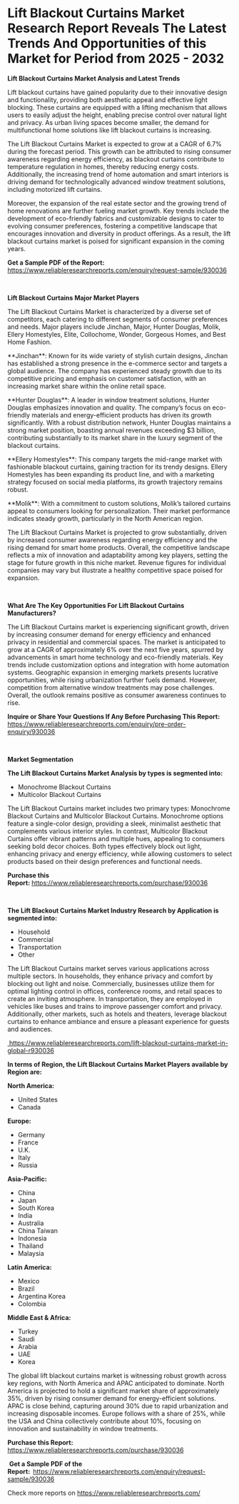 <p><h1>Lift Blackout Curtains Market Research Report Reveals The Latest Trends And Opportunities of this Market for Period from 2025 - 2032</h1></p><p><strong>Lift Blackout Curtains Market Analysis and Latest Trends</strong></p>
<p><p>Lift blackout curtains have gained popularity due to their innovative design and functionality, providing both aesthetic appeal and effective light blocking. These curtains are equipped with a lifting mechanism that allows users to easily adjust the height, enabling precise control over natural light and privacy. As urban living spaces become smaller, the demand for multifunctional home solutions like lift blackout curtains is increasing.</p><p>The Lift Blackout Curtains Market is expected to grow at a CAGR of 6.7% during the forecast period. This growth can be attributed to rising consumer awareness regarding energy efficiency, as blackout curtains contribute to temperature regulation in homes, thereby reducing energy costs. Additionally, the increasing trend of home automation and smart interiors is driving demand for technologically advanced window treatment solutions, including motorized lift curtains.</p><p>Moreover, the expansion of the real estate sector and the growing trend of home renovations are further fueling market growth. Key trends include the development of eco-friendly fabrics and customizable designs to cater to evolving consumer preferences, fostering a competitive landscape that encourages innovation and diversity in product offerings. As a result, the lift blackout curtains market is poised for significant expansion in the coming years.</p></p>
<p><strong>Get a Sample PDF of the Report:&nbsp;</strong> <a href="https://www.reliableresearchreports.com/enquiry/request-sample/930036?utm_campaign=3561&utm_medium=2&utm_source=Github&utm_content=ia&utm_term=21032025&utm_id=lift-blackout-curtains">https://www.reliableresearchreports.com/enquiry/request-sample/930036</a></p>
<p>&nbsp;</p>
<p><strong>Lift Blackout Curtains Major Market Players</strong></p>
<p><p>The Lift Blackout Curtains Market is characterized by a diverse set of competitors, each catering to different segments of consumer preferences and needs. Major players include Jinchan, Major, Hunter Douglas, Molik, Ellery Homestyles, Elite, Collochome, Wonder, Gorgeous Homes, and Best Home Fashion.</p><p>**Jinchan**: Known for its wide variety of stylish curtain designs, Jinchan has established a strong presence in the e-commerce sector and targets a global audience. The company has experienced steady growth due to its competitive pricing and emphasis on customer satisfaction, with an increasing market share within the online retail space. </p><p>**Hunter Douglas**: A leader in window treatment solutions, Hunter Douglas emphasizes innovation and quality. The company’s focus on eco-friendly materials and energy-efficient products has driven its growth significantly. With a robust distribution network, Hunter Douglas maintains a strong market position, boasting annual revenues exceeding $3 billion, contributing substantially to its market share in the luxury segment of the blackout curtains.</p><p>**Ellery Homestyles**: This company targets the mid-range market with fashionable blackout curtains, gaining traction for its trendy designs. Ellery Homestyles has been expanding its product line, and with a marketing strategy focused on social media platforms, its growth trajectory remains robust.</p><p>**Molik**: With a commitment to custom solutions, Molik’s tailored curtains appeal to consumers looking for personalization. Their market performance indicates steady growth, particularly in the North American region.</p><p>The Lift Blackout Curtains Market is projected to grow substantially, driven by increased consumer awareness regarding energy efficiency and the rising demand for smart home products. Overall, the competitive landscape reflects a mix of innovation and adaptability among key players, setting the stage for future growth in this niche market. Revenue figures for individual companies may vary but illustrate a healthy competitive space poised for expansion.</p></p>
<p>&nbsp;</p>
<p><strong>What Are The Key Opportunities For Lift Blackout Curtains Manufacturers?</strong></p>
<p><p>The Lift Blackout Curtains market is experiencing significant growth, driven by increasing consumer demand for energy efficiency and enhanced privacy in residential and commercial spaces. The market is anticipated to grow at a CAGR of approximately 6% over the next five years, spurred by advancements in smart home technology and eco-friendly materials. Key trends include customization options and integration with home automation systems. Geographic expansion in emerging markets presents lucrative opportunities, while rising urbanization further fuels demand. However, competition from alternative window treatments may pose challenges. Overall, the outlook remains positive as consumer awareness continues to rise.</p></p>
<p><strong>Inquire or Share Your Questions If Any Before Purchasing This Report:</strong> <a href="https://www.reliableresearchreports.com/enquiry/pre-order-enquiry/930036?utm_campaign=3561&utm_medium=2&utm_source=Github&utm_content=ia&utm_term=21032025&utm_id=lift-blackout-curtains">https://www.reliableresearchreports.com/enquiry/pre-order-enquiry/930036</a></p>
<p>&nbsp;</p>
<p><strong>Market Segmentation</strong></p>
<p><strong>The Lift Blackout Curtains Market Analysis by types is segmented into:</strong></p>
<p><ul><li>Monochrome Blackout Curtains</li><li>Multicolor Blackout Curtains</li></ul></p>
<p><p>The Lift Blackout Curtains market includes two primary types: Monochrome Blackout Curtains and Multicolor Blackout Curtains. Monochrome options feature a single-color design, providing a sleek, minimalist aesthetic that complements various interior styles. In contrast, Multicolor Blackout Curtains offer vibrant patterns and multiple hues, appealing to consumers seeking bold decor choices. Both types effectively block out light, enhancing privacy and energy efficiency, while allowing customers to select products based on their design preferences and functional needs.</p></p>
<p><strong>Purchase this Report:&nbsp;</strong><a href="https://www.reliableresearchreports.com/purchase/930036?utm_campaign=3561&utm_medium=2&utm_source=Github&utm_content=ia&utm_term=21032025&utm_id=lift-blackout-curtains">https://www.reliableresearchreports.com/purchase/930036</a></p>
<p>&nbsp;</p>
<p><strong>The Lift Blackout Curtains Market Industry Research by Application is segmented into:</strong></p>
<p><ul><li>Household</li><li>Commercial</li><li>Transportation</li><li>Other</li></ul></p>
<p><p>The Lift Blackout Curtains market serves various applications across multiple sectors. In households, they enhance privacy and comfort by blocking out light and noise. Commercially, businesses utilize them for optimal lighting control in offices, conference rooms, and retail spaces to create an inviting atmosphere. In transportation, they are employed in vehicles like buses and trains to improve passenger comfort and privacy. Additionally, other markets, such as hotels and theaters, leverage blackout curtains to enhance ambiance and ensure a pleasant experience for guests and audiences.</p></p>
<p><a href="https://www.reliableresearchreports.com/lift-blackout-curtains-market-in-global-r930036?utm_campaign=3561&utm_medium=2&utm_source=Github&utm_content=ia&utm_term=21032025&utm_id=lift-blackout-curtains">&nbsp;https://www.reliableresearchreports.com/lift-blackout-curtains-market-in-global-r930036</a></p>
<p><strong>In terms of Region, the Lift Blackout Curtains Market Players available by Region are:</strong></p>
<p>
    <p> <strong> North America: </strong>
        <ul>
            <li>United States</li>
            <li>Canada</li>
        </ul>
        </p> 
    <p> <strong> Europe: </strong>
        <ul>
            <li>Germany</li>
            <li>France</li>
            <li>U.K.</li>
            <li>Italy</li>
            <li>Russia</li>
        </ul>
        </p> 
    <p> <strong> Asia-Pacific: </strong>
        <ul>
            <li>China</li>
            <li>Japan</li>
            <li>South Korea</li>
            <li>India</li>
            <li>Australia</li>
            <li>China Taiwan</li>
            <li>Indonesia</li>
            <li>Thailand</li>
            <li>Malaysia</li>
        </ul>
        </p> 
    <p> <strong> Latin America: </strong>
        <ul>
            <li>Mexico</li>
            <li>Brazil</li>
            <li>Argentina Korea</li>
            <li>Colombia</li>
        </ul>
        </p> 
    <p> <strong> Middle East & Africa: </strong>
        <ul>
            <li>Turkey</li>
            <li>Saudi</li>
            <li>Arabia</li>
            <li>UAE</li>
            <li>Korea</li>
        </ul>
    </p>
    </p>
<p><p>The global lift blackout curtains market is witnessing robust growth across key regions, with North America and APAC anticipated to dominate. North America is projected to hold a significant market share of approximately 35%, driven by rising consumer demand for energy-efficient solutions. APAC is close behind, capturing around 30% due to rapid urbanization and increasing disposable incomes. Europe follows with a share of 25%, while the USA and China collectively contribute about 10%, focusing on innovation and sustainability in window treatments.</p></p>
<p><strong>Purchase this Report: </strong><a href="https://www.reliableresearchreports.com/purchase/930036?utm_campaign=3561&utm_medium=2&utm_source=Github&utm_content=ia&utm_term=21032025&utm_id=lift-blackout-curtains">https://www.reliableresearchreports.com/purchase/930036</a></p>
<p>&nbsp;<strong>Get a Sample PDF of the Report:&nbsp;&nbsp;</strong><a href="https://www.reliableresearchreports.com/enquiry/request-sample/930036?utm_campaign=3561&utm_medium=2&utm_source=Github&utm_content=ia&utm_term=21032025&utm_id=lift-blackout-curtains">https://www.reliableresearchreports.com/enquiry/request-sample/930036</a></p>
<p><strong></strong></p>
<p>Check more reports on <a href="https://www.reliableresearchreports.com/?utm_campaign=3561&utm_medium=2&utm_source=Github&utm_content=ia&utm_term=21032025&utm_id=lift-blackout-curtains">https://www.reliableresearchreports.com/</a></p>